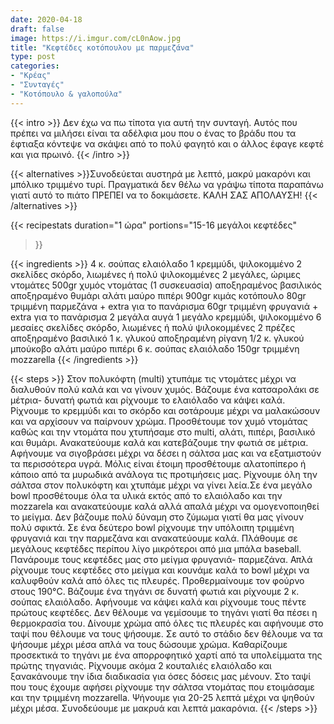 ```yaml
---
date: 2020-04-18
draft: false
image: https://i.imgur.com/cL0nAow.jpg
title: "Κεφτέδες κοτόπουλου με παρμεζάνα"
type: post
categories:
- "Κρέας"
- "Συνταγές"
- "Κοτόπουλο & γαλοπούλα"
---
```


{{< intro >}}
Δεν έχω να πω τίποτα για αυτή την συνταγή. Αυτός που πρέπει να μιλήσει είναι τα αδέλφια μου που ο ένας το βράδυ που τα έφτιαξα κόντεψε να σκάψει από το πολύ φαγητό και ο άλλος έφαγε κεφτέ και για πρωινό.
{{< /intro >}}

{{< alternatives >}}Συνοδεύεται αυστηρά με λεπτό, μακρύ μακαρόνι και μπόλικο τριμμένο τυρί. Πραγματικά δεν θέλω να γράψω τίποτα παραπάνω γιατί αυτό το πιάτο ΠΡΕΠΕΙ να το δοκιμάσετε. ΚΑΛΗ ΣΑΣ ΑΠΟΛΑΥΣΗ!
{{< /alternatives >}}

{{< recipestats 
    duration="1 ώρα"
    portions="15-16 μεγάλοι κεφτέδες"
>}}

{{< ingredients >}}
4 κ. σούπας ελαιόλαδο
1 κρεμμύδι, ψιλοκομμένο
2 σκελίδες σκόρδο, λιωμένες ή πολύ ψιλοκομμένες
2 μεγάλες, ώριμες ντομάτες
500gr χυμός ντομάτας (1 συσκευασία)
αποξηραμένος βασιλικός
αποξηραμένο θυμάρι
αλάτι
μαύρο πιπέρι
900gr κιμάς κοτόπουλο
80gr τριμμένη παρμεζάνα + extra για το πανάρισμα
60gr τριμμένη φρυγανιά + extra για το πανάρισμα
2 μεγάλα αυγά
1 μεγάλο κρεμμύδι, ψιλοκομμένο
6 μεσαίες σκελίδες σκόρδο, λιωμένες ή πολύ ψιλοκομμένες
2 πρέζες αποξηραμένο βασιλικό
1 κ. γλυκού αποξηραμένη ρίγανη
1/2 κ. γλυκού μπούκοβο
αλάτι
μαύρο πιπέρι
6 κ. σούπας ελαιόλαδο
150gr τριμμένη mozzarella
{{< /ingredients >}}

{{< steps >}}
Στον πολυκόφτη (multi) χτυπάμε τις ντομάτες μέχρι να διαλυθούν πολύ καλά και να γίνουν χυμός.
Βάζουμε ένα κατσαρολάκι σε μέτρια- δυνατή φωτιά και ρίχνουμε το ελαιόλαδο να κάψει καλά.
Ρίχνουμε το κρεμμύδι και το σκόρδο και σοτάρουμε μέχρι να μαλακώσουν και να αρχίσουν να παίρνουν χρώμα.
Προσθέτουμε τον χυμό ντομάτας καθώς και την ντομάτα που χτυπήσαμε στο multi, αλάτι, πιπέρι, βασιλικό και θυμάρι.
Ανακατεύουμε καλά και κατεβάζουμε την φωτιά σε μέτρια. Αφήνουμε να σιγοβράσει μέχρι να δέσει η σάλτσα μας και να εξατμιστούν τα περισσότερα υγρά.
Μόλις είναι έτοιμη προσθέτουμε αλατοπίπερο ή κάποιο από τα μυρωδικά ανάλογα τις προτιμήσεις μας.
Ρίχνουμε όλη την σάλτσα στον πολυκόφτη και χτυπάμε μέχρι να γίνει λεία.Σε ένα μεγάλο bowl προσθέτουμε όλα τα υλικά εκτός από το ελαιόλαδο και την mozzarela και ανακατεύουμε καλά αλλά απαλά μέχρι να ομογενοποιηθεί το μείγμα. Δεν βάζουμε πολύ δύναμη στο ζύμωμα γιατί θα μας γίνουν πολύ σφικτά.
Σε ένα δεύτερο bowl ρίχνουμε την υπόλοιπη τριμμένη φρυγανιά και την παρμεζάνα και ανακατεύουμε καλά.
Πλάθουμε σε μεγάλους κεφτέδες περίπου λίγο μικρότεροι από μια μπάλα baseball.
Πανάρουμε τους κεφτέδες μας στο μείγμα φρυγανιά- παρμεζάνα. Απλά ρίχνουμε τους κεφτέδες στο μείγμα και κουνάμε καλά το bowl μέχρι να καλυφθούν καλά από όλες τις πλευρές.
Προθερμαίνουμε τον φούρνο στους 190°C.
Βάζουμε ένα τηγάνι σε δυνατή φωτιά και ρίχνουμε 2 κ. σούπας ελαιόλαδο.
Αφήνουμε να κάψει καλά και ρίχνουμε τους πέντε πρώτους κεφτέδες. Δεν θέλουμε να γεμίσουμε το τηγάνι γιατί θα πέσει η θερμοκρασία του.
Δίνουμε χρώμα από όλες τις πλευρές και αφήνουμε στο ταψί που θέλουμε να τους ψήσουμε. Σε αυτό το στάδιο δεν θέλουμε να τα ψήσουμε μέχρι μέσα απλά να τους δώσουμε χρώμα.
Καθαρίζουμε προσεκτικά το τηγάνι με ένα απορροφητικό χαρτί από τα υπολείμματα της πρώτης τηγανιάς.
Ρίχνουμε ακόμα 2 κουταλιές ελαιόλαδο και ξανακάνουμε την ίδια διαδικασία για όσες δόσεις μας μένουν.
Στο ταψί που τους έχουμε αφήσει ρίχνουμε την σάλτσα ντομάτας που ετοιμάσαμε και την τριμμένη mozzarella.
Ψήνουμε για 20-25 λεπτά μέχρι να ψηθούν μέχρι μέσα.
Συνοδεύουμε με μακρυά και λεπτά μακαρόνια.
{{< /steps >}}
